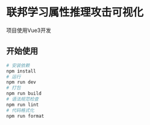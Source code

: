 # 联邦学习属性推理攻击可视化

项目使用Vue3开发

## 开始使用

```sh
# 安装依赖
npm install
# 运行
npm run dev
# 打包
npm run build
# 语法规范检查
npm run lint
# 代码格式化
npm run format
```
